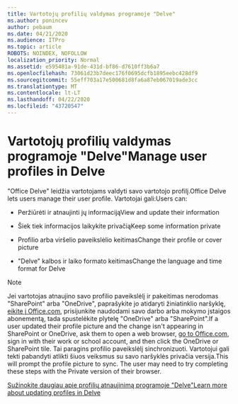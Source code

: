 ```yaml
---
title: Vartotojų profilių valdymas programoje "Delve"
ms.author: ponincev
author: pebaum
ms.date: 04/21/2020
ms.audience: ITPro
ms.topic: article
ROBOTS: NOINDEX, NOFOLLOW
localization_priority: Normal
ms.assetid: e595481a-91de-431d-bf86-d7610ff3b6a7
ms.openlocfilehash: 73061d23b7deec176f0695dcfb1895eebc428df9
ms.sourcegitcommit: 55eff703a17e500681d8fa6a87eb067019ade3cc
ms.translationtype: MT
ms.contentlocale: lt-LT
ms.lasthandoff: 04/22/2020
ms.locfileid: "43720547"
---
```

# <a name="manage-user-profiles-in-delve"></a><span data-ttu-id="ce6a1-102">Vartotojų profilių valdymas programoje "Delve"</span><span class="sxs-lookup"><span data-stu-id="ce6a1-102">Manage user profiles in Delve</span></span>

<span data-ttu-id="ce6a1-103">"Office Delve" leidžia vartotojams valdyti savo vartotojo profilį.</span><span class="sxs-lookup"><span data-stu-id="ce6a1-103">Office Delve lets users manage their user profile.</span></span> <span data-ttu-id="ce6a1-104">Vartotojai gali:</span><span class="sxs-lookup"><span data-stu-id="ce6a1-104">Users can:</span></span>
  
- <span data-ttu-id="ce6a1-105">Peržiūrėti ir atnaujinti jų informaciją</span><span class="sxs-lookup"><span data-stu-id="ce6a1-105">View and update their information</span></span>
    
- <span data-ttu-id="ce6a1-106">Šiek tiek informacijos laikykite privačią</span><span class="sxs-lookup"><span data-stu-id="ce6a1-106">Keep some information private</span></span>
    
- <span data-ttu-id="ce6a1-107">Profilio arba viršelio paveikslėlio keitimas</span><span class="sxs-lookup"><span data-stu-id="ce6a1-107">Change their profile or cover picture</span></span>
    
- <span data-ttu-id="ce6a1-108">"Delve" kalbos ir laiko formato keitimas</span><span class="sxs-lookup"><span data-stu-id="ce6a1-108">Change the language and time format for Delve</span></span>
    
> [!NOTE]
> <span data-ttu-id="ce6a1-109">Jei vartotojas atnaujino savo profilio paveikslėlį ir pakeitimas nerodomas "SharePoint" arba "OneDrive", paprašykite jo atidaryti žiniatinklio naršyklę, [eikite į Office.com](https://www.office.com), prisijunkite naudodami savo darbo arba mokymo įstaigos abonementą, tada spustelėkite plytelę "OneDrive" arba "SharePoint".</span><span class="sxs-lookup"><span data-stu-id="ce6a1-109">If a user updated their profile picture and the change isn't appearing in SharePoint or OneDrive, ask them to open a web browser, [go to Office.com](https://www.office.com), sign in with their work or school account, and then click the OneDrive or SharePoint tile.</span></span> <span data-ttu-id="ce6a1-110">Tai paragins profilio paveikslėlį sinchronizuoti. Vartotojui gali tekti pabandyti atlikti šiuos veiksmus su savo naršyklės privačia versija.</span><span class="sxs-lookup"><span data-stu-id="ce6a1-110">This will prompt the profile picture to sync. The user may need to try completing these steps with the Private version of their browser.</span></span> 
  
[<span data-ttu-id="ce6a1-111">Sužinokite daugiau apie profilių atnaujinimą programoje "Delve"</span><span class="sxs-lookup"><span data-stu-id="ce6a1-111">Learn more about updating profiles in Delve</span></span>](https://go.microsoft.com/fwlink/?linkid=735070)
  

